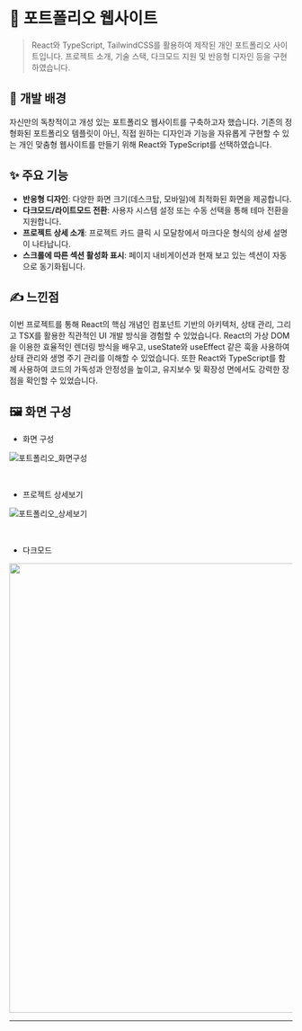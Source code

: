 # 📜 포트폴리오 웹사이트

> React와 TypeScript, TailwindCSS를 활용하여 제작된 개인 포트폴리오 사이트입니다. 프로젝트 소개, 기술 스택, 다크모드 지원 및 반응형 디자인 등을 구현하였습니다.

## 🤔 개발 배경

자신만의 독창적이고 개성 있는 포트폴리오 웹사이트를 구축하고자 했습니다. 기존의 정형화된 포트폴리오 템플릿이 아닌, 직접 원하는 디자인과 기능을 자유롭게 구현할 수 있는 개인 맞춤형 웹사이트를 만들기 위해 React와 TypeScript를 선택하였습니다.

## ✨ 주요 기능

- **반응형 디자인**: 다양한 화면 크기(데스크탑, 모바일)에 최적화된 화면을 제공합니다.
- **다크모드/라이트모드 전환**: 사용자 시스템 설정 또는 수동 선택을 통해 테마 전환을 지원합니다.
- **프로젝트 상세 소개**: 프로젝트 카드 클릭 시 모달창에서 마크다운 형식의 상세 설명이 나타납니다.
- **스크롤에 따른 섹션 활성화 표시**: 페이지 내비게이션과 현재 보고 있는 섹션이 자동으로 동기화됩니다.

## ✍️ 느낀점

이번 프로젝트를 통해 React의 핵심 개념인 컴포넌트 기반의 아키텍처, 상태 관리, 그리고 TSX를 활용한 직관적인 UI 개발 방식을 경험할 수 있었습니다. React의 가상 DOM을 이용한 효율적인 렌더링 방식을 배우고, useState와 useEffect 같은 훅을 사용하여 상태 관리와 생명 주기 관리를 이해할 수 있었습니다. 또한 React와 TypeScript를 함께 사용하여 코드의 가독성과 안정성을 높이고, 유지보수 및 확장성 면에서도 강력한 장점을 확인할 수 있었습니다.

## 🖼️ 화면 구성

- 화면 구성
  
![포트폴리오_화면구성](https://github.com/user-attachments/assets/ae5e11f9-35b2-41c7-860a-01f111fc12b5)

&nbsp;

- 프로젝트 상세보기

![포트폴리오_상세보기](https://github.com/user-attachments/assets/2dd2052f-edce-4f0e-915e-e0b45f8a57a2)

&nbsp;

- 다크모드

<img src="https://github.com/user-attachments/assets/dfba85c0-a043-4d34-b155-60ef8c57cffd" width="800" />

---
